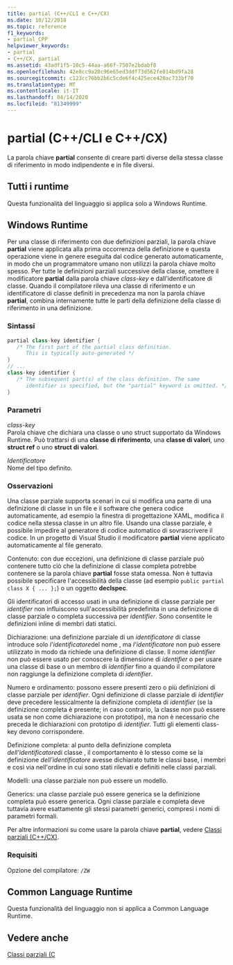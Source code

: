 ```yaml
---
title: partial (C++/CLI e C++/CX)
ms.date: 10/12/2018
ms.topic: reference
f1_keywords:
- partial_CPP
helpviewer_keywords:
- partial
- C++/CX, partial
ms.assetid: 43adf1f5-10c5-44aa-a66f-7507e2bdabf8
ms.openlocfilehash: 42e8cc9a20c96e65ed3ddf73d562fe014bd9fa28
ms.sourcegitcommit: c123cc76bb2b6c5cde6f4c425ece420ac733bf70
ms.translationtype: MT
ms.contentlocale: it-IT
ms.lasthandoff: 04/14/2020
ms.locfileid: "81349999"
---
```

# <a name="partial--ccli-and-ccx"></a>partial (C++/CLI e C++/CX)

La parola chiave **partial** consente di creare parti diverse della stessa classe di riferimento in modo indipendente e in file diversi.

## <a name="all-runtimes"></a>Tutti i runtime

Questa funzionalità del linguaggio si applica solo a Windows Runtime.

## <a name="windows-runtime"></a>Windows Runtime

Per una classe di riferimento con due definizioni parziali, la parola chiave **partial** viene applicata alla prima occorrenza della definizione e questa operazione viene in genere eseguita dal codice generato automaticamente, in modo che un programmatore umano non utilizzi la parola chiave molto spesso. Per tutte le definizioni parziali successive della classe, omettere il modificatore **partial** dalla parola chiave *class-key* e dall'identificatore di classe. Quando il compilatore rileva una classe di riferimento e un identificatore di classe definiti in precedenza ma non la parola chiave **partial**, combina internamente tutte le parti della definizione della classe di riferimento in una definizione.

### <a name="syntax"></a>Sintassi

```cpp
partial class-key identifier {
   /* The first part of the partial class definition.
      This is typically auto-generated */
}
// ...
class-key identifier {
   /* The subsequent part(s) of the class definition. The same
      identifier is specified, but the "partial" keyword is omitted. */
}
```

### <a name="parameters"></a>Parametri

*class-key*<br/>
Parola chiave che dichiara una classe o uno struct supportato da Windows Runtime. Può trattarsi di una **classe di riferimento**, una **classe di valori**, uno **struct ref** o uno **struct di valori**.

*Identificatore*<br/>
Nome del tipo definito.

### <a name="remarks"></a>Osservazioni

Una classe parziale supporta scenari in cui si modifica una parte di una definizione di classe in un file e il software che genera codice automaticamente, ad esempio la finestra di progettazione XAML, modifica il codice nella stessa classe in un altro file. Usando una classe parziale, è possibile impedire al generatore di codice automatico di sovrascrivere il codice. In un progetto di Visual Studio il modificatore **partial** viene applicato automaticamente al file generato.

Contenuto: con due eccezioni, una definizione di classe parziale può contenere tutto ciò che la definizione di classe completa potrebbe contenere se la parola chiave **partial** fosse stata omessa. Non è tuttavia possibile specificare l'accessibilità della classe (ad esempio `public partial class X { ... };`) o un oggetto **declspec**.

Gli identificatori di accesso usati in una definizione di classe parziale per *identifier* non influiscono sull'accessibilità predefinita in una definizione di classe parziale o completa successiva per *identifier*. Sono consentite le definizioni inline di membri dati statici.

Dichiarazione: una definizione parziale di un *identificatore* di classe introduce solo *l'identificatore*del nome , ma *l'identificatore* non può essere utilizzato in modo da richiede una definizione di classe. Il nome *identifier* non può essere usato per conoscere la dimensione di *identifier* o per usare una classe di base o un membro di *identifier* fino a quando il compilatore non raggiunge la definizione completa di *identifier*.

Numero e ordinamento: possono essere presenti zero o più definizioni di classe parziale per *identifier*. Ogni definizione di classe parziale di *identifier* deve precedere lessicalmente la definizione completa di *identifier* (se la definizione completa è presente; in caso contrario, la classe non può essere usata se non come dichiarazione con prototipo), ma non è necessario che preceda le dichiarazioni con prototipo di *identifier*. Tutti gli elementi class-key devono corrispondere.

Definizione completa: al punto della definizione completa *dell'identificatore*di classe , il comportamento è lo stesso come se la definizione *dell'identificatore* avesse dichiarato tutte le classi base, i membri e così via nell'ordine in cui sono stati rilevati e definiti nelle classi parziali.

Modelli: una classe parziale non può essere un modello.

Generics: una classe parziale può essere generica se la definizione completa può essere generica. Ogni classe parziale e completa deve tuttavia avere esattamente gli stessi parametri generici, compresi i nomi di parametri formali.

Per altre informazioni su come usare la parola chiave **partial**, vedere [Classi parziali (C++/CX)](https://go.microsoft.com/fwlink/p/?LinkId=249023).

### <a name="requirements"></a>Requisiti

Opzione del compilatore: `/ZW`

## <a name="common-language-runtime"></a>Common Language Runtime

Questa funzionalità del linguaggio non si applica a Common Language Runtime.

## <a name="see-also"></a>Vedere anche

[Classi parziali (C](https://go.microsoft.com/fwlink/p/?LinkId=249023)
